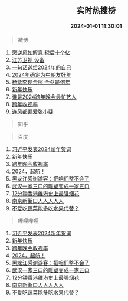 <div align="center"><h2>实时热搜榜</h2><h4>2024-01-01 11:30:01</h4></div>

> 微博  

1. [愿逆风如解意 税后十个亿](https://s.weibo.com/weibo?q=%E6%84%BF%E9%80%86%E9%A3%8E%E5%A6%82%E8%A7%A3%E6%84%8F%20%E7%A8%8E%E5%90%8E%E5%8D%81%E4%B8%AA%E4%BA%BF&t=31&band_rank=1&Refer=top)<br />
2. [江苏卫视 设备](https://s.weibo.com/weibo?q=%E6%B1%9F%E8%8B%8F%E5%8D%AB%E8%A7%86%20%E8%AE%BE%E5%A4%87&t=31&band_rank=2&Refer=top)<br />
3. [一句话送给2024年的自己](https://s.weibo.com/weibo?q=%23%E4%B8%80%E5%8F%A5%E8%AF%9D%E9%80%81%E7%BB%992024%E5%B9%B4%E7%9A%84%E8%87%AA%E5%B7%B1%23&t=31&band_rank=3&Refer=top)<br />
4. [2024年确定为中朝友好年](https://s.weibo.com/weibo?q=%232024%E5%B9%B4%E7%A1%AE%E5%AE%9A%E4%B8%BA%E4%B8%AD%E6%9C%9D%E5%8F%8B%E5%A5%BD%E5%B9%B4%23&t=31&band_rank=4&Refer=top)<br />
5. [杨紫李现合照 今夕是何年](https://s.weibo.com/weibo?q=%E6%9D%A8%E7%B4%AB%E6%9D%8E%E7%8E%B0%E5%90%88%E7%85%A7%20%E4%BB%8A%E5%A4%95%E6%98%AF%E4%BD%95%E5%B9%B4&t=31&band_rank=5&Refer=top)<br />
6. [新年快乐](https://s.weibo.com/weibo?q=%23%E6%96%B0%E5%B9%B4%E5%BF%AB%E4%B9%90%23&t=31&band_rank=6&Refer=top)<br />
7. [谁是2024跨年晚会最忙艺人](https://s.weibo.com/weibo?q=%23%E8%B0%81%E6%98%AF2024%E8%B7%A8%E5%B9%B4%E6%99%9A%E4%BC%9A%E6%9C%80%E5%BF%99%E8%89%BA%E4%BA%BA%23&t=31&band_rank=7&Refer=top)<br />
8. [跨年收视率](https://s.weibo.com/weibo?q=%23%E8%B7%A8%E5%B9%B4%E6%94%B6%E8%A7%86%E7%8E%87%23&t=31&band_rank=8&Refer=top)<br />
9. [连风都偏爱张小斐](https://s.weibo.com/weibo?q=%E8%BF%9E%E9%A3%8E%E9%83%BD%E5%81%8F%E7%88%B1%E5%BC%A0%E5%B0%8F%E6%96%90&t=31&band_rank=9&Refer=top)<br />

> 知乎  


> 百度  

1. [习近平发表2024新年贺词](https://www.baidu.com/s?wd=%E4%B9%A0%E8%BF%91%E5%B9%B3%E5%8F%91%E8%A1%A82024%E6%96%B0%E5%B9%B4%E8%B4%BA%E8%AF%8D&sa=fyb_news&rsv_dl=fyb_news)<br />
2. [新年快乐](https://www.baidu.com/s?wd=%E6%96%B0%E5%B9%B4%E5%BF%AB%E4%B9%90&sa=fyb_news&rsv_dl=fyb_news)<br />
3. [跨年晚会收视率](https://www.baidu.com/s?wd=%E8%B7%A8%E5%B9%B4%E6%99%9A%E4%BC%9A%E6%94%B6%E8%A7%86%E7%8E%87&sa=fyb_news&rsv_dl=fyb_news)<br />
4. [2024，起航！](https://www.baidu.com/s?wd=2024%EF%BC%8C%E8%B5%B7%E8%88%AA%EF%BC%81&sa=fyb_news&rsv_dl=fyb_news)<br />
5. [黑龙江感谢游客：把咱们整不会了](https://www.baidu.com/s?wd=%E9%BB%91%E9%BE%99%E6%B1%9F%E6%84%9F%E8%B0%A2%E6%B8%B8%E5%AE%A2%EF%BC%9A%E6%8A%8A%E5%92%B1%E4%BB%AC%E6%95%B4%E4%B8%8D%E4%BC%9A%E4%BA%86&sa=fyb_news&rsv_dl=fyb_news)<br />
6. [武汉一家三口的雕塑变成一家五口](https://www.baidu.com/s?wd=%E6%AD%A6%E6%B1%89%E4%B8%80%E5%AE%B6%E4%B8%89%E5%8F%A3%E7%9A%84%E9%9B%95%E5%A1%91%E5%8F%98%E6%88%90%E4%B8%80%E5%AE%B6%E4%BA%94%E5%8F%A3&sa=fyb_news&rsv_dl=fyb_news)<br />
7. [12分钟香港维港史上最强烟花](https://www.baidu.com/s?wd=12%E5%88%86%E9%92%9F%E9%A6%99%E6%B8%AF%E7%BB%B4%E6%B8%AF%E5%8F%B2%E4%B8%8A%E6%9C%80%E5%BC%BA%E7%83%9F%E8%8A%B1&sa=fyb_news&rsv_dl=fyb_news)<br />
8. [南京新街口人人人人人](https://www.baidu.com/s?wd=%E5%8D%97%E4%BA%AC%E6%96%B0%E8%A1%97%E5%8F%A3%E4%BA%BA%E4%BA%BA%E4%BA%BA%E4%BA%BA%E4%BA%BA&sa=fyb_news&rsv_dl=fyb_news)<br />
9. [不爱吃蔬菜能多吃水果代替？](https://www.baidu.com/s?wd=%E4%B8%8D%E7%88%B1%E5%90%83%E8%94%AC%E8%8F%9C%E8%83%BD%E5%A4%9A%E5%90%83%E6%B0%B4%E6%9E%9C%E4%BB%A3%E6%9B%BF%EF%BC%9F&sa=fyb_news&rsv_dl=fyb_news)<br />

> 哔哩哔哩  

1. [习近平发表2024新年贺词](https://www.baidu.com/s?wd=%E4%B9%A0%E8%BF%91%E5%B9%B3%E5%8F%91%E8%A1%A82024%E6%96%B0%E5%B9%B4%E8%B4%BA%E8%AF%8D&sa=fyb_news&rsv_dl=fyb_news)<br />
2. [新年快乐](https://www.baidu.com/s?wd=%E6%96%B0%E5%B9%B4%E5%BF%AB%E4%B9%90&sa=fyb_news&rsv_dl=fyb_news)<br />
3. [跨年晚会收视率](https://www.baidu.com/s?wd=%E8%B7%A8%E5%B9%B4%E6%99%9A%E4%BC%9A%E6%94%B6%E8%A7%86%E7%8E%87&sa=fyb_news&rsv_dl=fyb_news)<br />
4. [2024，起航！](https://www.baidu.com/s?wd=2024%EF%BC%8C%E8%B5%B7%E8%88%AA%EF%BC%81&sa=fyb_news&rsv_dl=fyb_news)<br />
5. [黑龙江感谢游客：把咱们整不会了](https://www.baidu.com/s?wd=%E9%BB%91%E9%BE%99%E6%B1%9F%E6%84%9F%E8%B0%A2%E6%B8%B8%E5%AE%A2%EF%BC%9A%E6%8A%8A%E5%92%B1%E4%BB%AC%E6%95%B4%E4%B8%8D%E4%BC%9A%E4%BA%86&sa=fyb_news&rsv_dl=fyb_news)<br />
6. [武汉一家三口的雕塑变成一家五口](https://www.baidu.com/s?wd=%E6%AD%A6%E6%B1%89%E4%B8%80%E5%AE%B6%E4%B8%89%E5%8F%A3%E7%9A%84%E9%9B%95%E5%A1%91%E5%8F%98%E6%88%90%E4%B8%80%E5%AE%B6%E4%BA%94%E5%8F%A3&sa=fyb_news&rsv_dl=fyb_news)<br />
7. [12分钟香港维港史上最强烟花](https://www.baidu.com/s?wd=12%E5%88%86%E9%92%9F%E9%A6%99%E6%B8%AF%E7%BB%B4%E6%B8%AF%E5%8F%B2%E4%B8%8A%E6%9C%80%E5%BC%BA%E7%83%9F%E8%8A%B1&sa=fyb_news&rsv_dl=fyb_news)<br />
8. [南京新街口人人人人人](https://www.baidu.com/s?wd=%E5%8D%97%E4%BA%AC%E6%96%B0%E8%A1%97%E5%8F%A3%E4%BA%BA%E4%BA%BA%E4%BA%BA%E4%BA%BA%E4%BA%BA&sa=fyb_news&rsv_dl=fyb_news)<br />
9. [不爱吃蔬菜能多吃水果代替？](https://www.baidu.com/s?wd=%E4%B8%8D%E7%88%B1%E5%90%83%E8%94%AC%E8%8F%9C%E8%83%BD%E5%A4%9A%E5%90%83%E6%B0%B4%E6%9E%9C%E4%BB%A3%E6%9B%BF%EF%BC%9F&sa=fyb_news&rsv_dl=fyb_news)<br />
